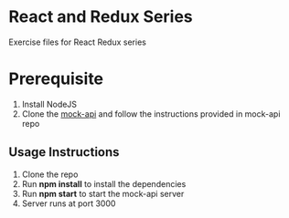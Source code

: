 # React and Redux Series

Exercise files for React Redux series

# Prerequisite
1. Install NodeJS
2. Clone the [mock-api](https://github.com/tekcasts/mock-api.git) and follow the instructions provided in mock-api repo 


## Usage Instructions
1. Clone the repo
2. Run **npm install** to install the dependencies
3. Run **npm start** to start the mock-api server
4. Server runs at port 3000